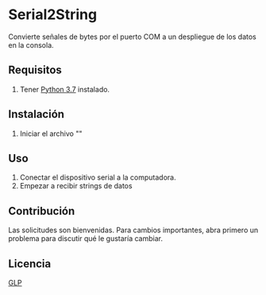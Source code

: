 # Serial2String
Convierte señales de bytes por el puerto COM a un despliegue de los datos en la consola.

## Requisitos
1.  Tener [Python 3.7](https://www.python.org/downloads/) instalado.

## Instalación
1. Iniciar el archivo ""

## Uso
1.  Conectar el dispositivo serial a la computadora.
2.  Empezar a recibir strings de datos 

## Contribución
Las solicitudes son bienvenidas. Para cambios importantes, abra primero un problema para discutir qué le gustaría cambiar.

## Licencia
[GLP](https://choosealicense.com/licenses/gpl-3.0/)
